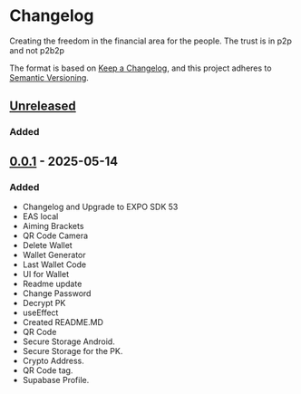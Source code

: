 # Changelog

Creating the freedom in the financial area for the people.
The trust is in p2p and not p2b2p

The format is based on [Keep a Changelog](https://keepachangelog.com/en/1.1.0/),
and this project adheres to [Semantic Versioning](https://semver.org/spec/v2.0.0.html).

## [Unreleased]

### Added

## [0.0.1] - 2025-05-14

### Added
- Changelog and Upgrade to EXPO SDK 53
- EAS local
- Aiming Brackets
- QR Code Camera
- Delete Wallet
- Wallet Generator
- Last Wallet Code
- UI for Wallet
- Readme update
- Change Password
- Decrypt PK
- useEffect
- Created README.MD
- QR Code
- Secure Storage Android.
- Secure Storage for the PK.
- Crypto Address.
- QR Code tag.
- Supabase Profile.

[unreleased]: https://github.com/dimitrihartt/wallet/compare/v0.0.1...HEAD
[0.0.1]: https://github.com/dimitrihartt/wallet/compare/v0.0.0...v0.0.1
